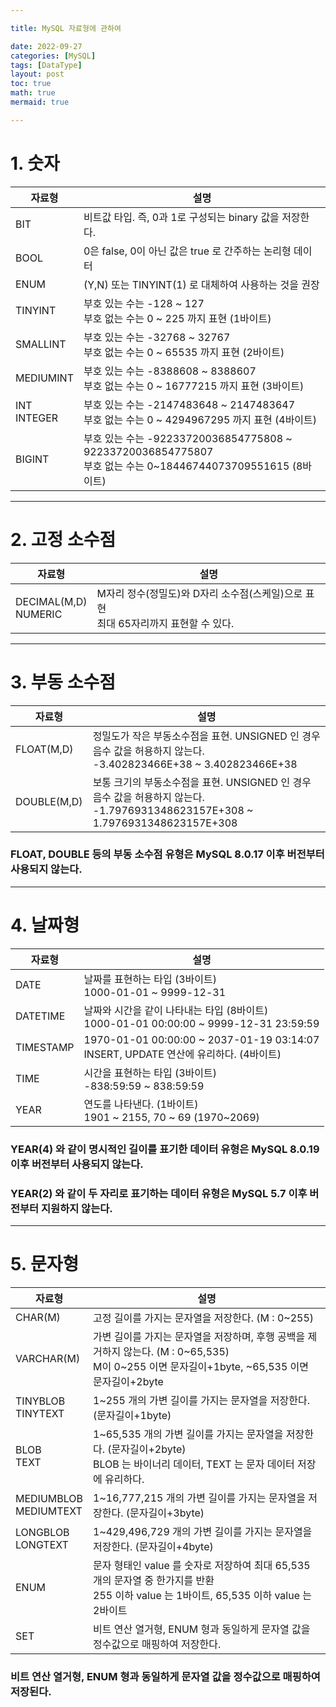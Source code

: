 ```yaml
---

title: MySQL 자료형에 관하여

date: 2022-09-27
categories: [MySQL]
tags: [DataType]
layout: post
toc: true
math: true
mermaid: true

---
```


# 1. 숫자

| 자료형              | 설명                                                                  |
|------------------|---------------------------------------------------------------------|
| BIT              | 비트값 타입. 즉, 0과 1로 구성되는 binary 값을 저장한다.                               |
| BOOL             | 0은 false, 0이 아닌 값은 true 로 간주하는 논리형 데이터                              |
| ENUM             | (Y,N) 또는 TINYINT(1) 로 대체하여 사용하는 것을 권장                               |
| TINYINT          | 부호 있는 수는 -128 ~ 127 <br> 부호 없는 수는 0 ~ 225 까지 표현 (1바이트)              |
| SMALLINT         | 부호 있는 수는 -32768 ~ 32767 <br> 부호 없는 수는 0 ~ 65535 까지 표현 (2바이트)        |
| MEDIUMINT        | 부호 있는 수는 -8388608 ~ 8388607 <br> 부호 없는 수는 0 ~ 16777215 까지 표현 (3바이트) |
| INT <br> INTEGER | 부호 있는 수는 -2147483648 ~ 2147483647 <br> 부호 없는 수는 0 ~ 4294967295 까지 표현 (4바이트)|
| BIGINT           |부호 있는 수는 -92233720036854775808 ~ 92233720036854775807 <br> 부호 없는 수는 0~18446744073709551615 (8바이트)|

---

# 2. 고정 소수점

|자료형|설명|
|---|---|
|DECIMAL(M,D) <br> NUMERIC|M자리 정수(정밀도)와 D자리 소수점(스케일)으로 표현 <br> 최대 65자리까지 표현할 수 있다.|

---

# 3. 부동 소수점

|자료형|설명|
|---|---|
|FLOAT(M,D)|정밀도가 작은 부동소수점을 표현. UNSIGNED 인 경우 음수 값을 허용하지 않는다. <br> -3.402823466E+38 ~ 3.402823466E+38|
|DOUBLE(M,D)|보통 크기의 부동소수점을 표현. UNSIGNED 인 경우 음수 값을 허용하지 않는다. <br> -1.7976931348623157E+308 ~ 1.7976931348623157E+308|


### FLOAT, DOUBLE 등의 부동 소수점 유형은 MySQL 8.0.17 이후 버전부터 사용되지 않는다.

---

# 4. 날짜형

|자료형|설명|
|---|---|
|DATE|날짜를 표현하는 타입 (3바이트) <br> 1000-01-01 ~ 9999-12-31|
|DATETIME|날짜와 시간을 같이 나타내는 타입 (8바이트) <br> 1000-01-01 00:00:00 ~ 9999-12-31 23:59:59|
|TIMESTAMP|1970-01-01 00:00:00 ~ 2037-01-19 03:14:07 <br> INSERT, UPDATE 연산에 유리하다. (4바이트)|
|TIME|시간을 표현하는 타입 (3바이트) <br> -838:59:59 ~ 838:59:59|
|YEAR|연도를 나타낸다. (1바이트) <br> 1901 ~ 2155, 70 ~ 69 (1970~2069)|


### YEAR(4) 와 같이 명시적인 길이를 표기한 데이터 유형은 MySQL 8.0.19 이후 버전부터 사용되지 않는다.

### YEAR(2) 와 같이 두 자리로 표기하는 데이터 유형은 MySQL 5.7 이후 버전부터 지원하지 않는다.

---

# 5. 문자형

| 자료형                       | 설명                                                                                                       |
|---------------------------|----------------------------------------------------------------------------------------------------------|
| CHAR(M)                   | 고정 길이를 가지는 문자열을 저장한다. (M : 0~255)                                                                        |
| VARCHAR(M)                | 가변 길이를 가지는 문자열을 저장하며, 후행 공백을 제거하지 않는다. (M : 0~65,535) <br> M이 0~255 이면 문자길이+1byte, ~65,535 이면 문자길이+2byte |
| TINYBLOB <br> TINYTEXT    | 1~255 개의 가변 길이를 가지는 문자열을 저장한다. (문자길이+1byte)                                                              |
| BLOB <br> TEXT            | 1~65,535 개의 가변 길이를 가지는 문자열을 저장한다. (문자길이+2byte) <br> BLOB 는 바이너리 데이터, TEXT 는 문자 데이터 저장에 유리하다.             |
| MEDIUMBLOB <br> MEDIUMTEXT | 1~16,777,215 개의 가변 길이를 가지는 문자열을 저장한다. (문자길이+3byte)                                                       |
| LONGBLOB <br> LONGTEXT    | 1~429,496,729 개의 가변 길이를 가지는 문자열을 저장한다. (문자길이+4byte)                                                      |
| ENUM                      | 문자 형태인 value 를 숫자로 저장하여 최대 65,535 개의 문자열 중 한가지를 반환 <br> 255 이하 value 는 1바이트, 65,535 이하 value 는 2바이트      |
| SET                       | 비트 연산 열거형, ENUM 형과 동일하게 문자열 값을 정수값으로 매핑하여 저장한다.                                                          |


### 비트 연산 열거형, ENUM 형과 동일하게 문자열 값을 정수값으로 매핑하여 저장된다.
